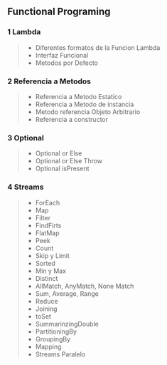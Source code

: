 ## Functional Programing

### 1 Lambda
> * Diferentes formatos de la Funcion Lambda
> * Interfaz Funcional
> * Metodos por Defecto

### 2 Referencia a Metodos
> * Referencia a Metodo Estatico
> * Referencia a Metodo de instancia
> * Metodo referencia Objeto Arbitrario
> * Referencia a constructor

### 3 Optional
> * Optional or Else
> * Optional or Else Throw
> * Optional isPresent

### 4 Streams
> * ForEach
> * Map
> * Filter
> * FindFirts
> * FlatMap
> * Peek
> * Count
> * Skip y Limit
> * Sorted
> * Min y Max
> * Distinct
> * AllMatch, AnyMatch, None Match
> * Sum, Average, Range
> * Reduce
> * Joining
> * toSet
> * SummarinzingDouble
> * PartitioningBy
> * GroupingBy
> * Mapping
> * Streams Paralelo